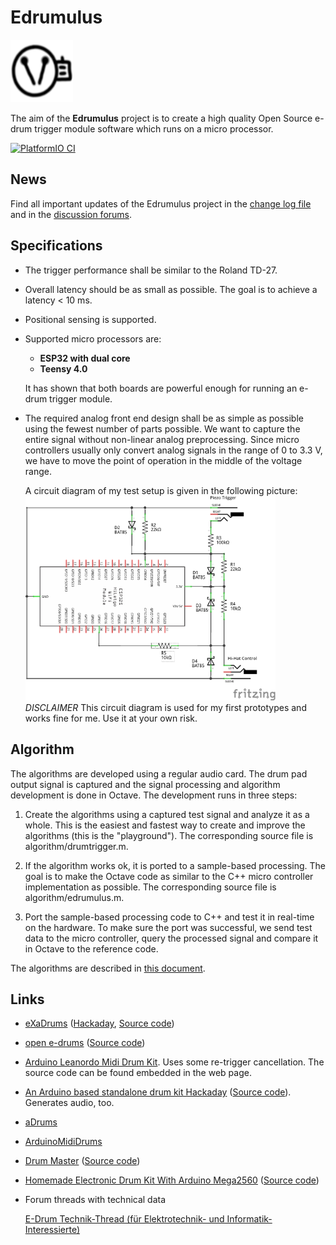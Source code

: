 # Edrumulus

<img width="100" height="100" src="algorithm/images/edrumulus_logo.png"/>

The aim of the **Edrumulus** project is to create a high quality Open Source e-drum trigger module software
which runs on a micro processor.

[![PlatformIO CI](https://github.com/corrados/edrumulus/actions/workflows/main.yml/badge.svg)](https://github.com/corrados/edrumulus/actions/workflows/main.yml)


## News

Find all important updates of the Edrumulus project in the [change log file](ChangeLog.md)
and in the [discussion forums](https://github.com/corrados/edrumulus/discussions).


## Specifications

- The trigger performance shall be similar to the Roland TD-27.

- Overall latency should be as small as possible. The goal is to achieve a latency < 10 ms.

- Positional sensing is supported.

- Supported micro processors are:
  - **ESP32 with dual core**
  - **Teensy 4.0**
  
  It has shown that both boards are powerful enough for running an e-drum trigger module.

- The required analog front end design shall be as simple as possible using the fewest number of
  parts possible. We want to capture the entire signal without non-linear analog preprocessing.
  Since micro controllers usually only convert analog signals in the range of 0 to 3.3 V,
  we have to move the point of operation in the middle of the voltage range.

  A circuit diagram of my test setup is given in the following picture:
  <br/><img src="algorithm/images/edrumulus_testing.png" width="400"><br/>
  *DISCLAIMER* This circuit diagram is used for my first prototypes and works fine for me. Use it
  at your own risk.


## Algorithm

The algorithms are developed using a regular audio card. The drum pad output signal is captured and
the signal processing and algorithm development is done in Octave. The development runs in three steps:

1. Create the algorithms using a captured test signal and analyze it as a whole. This is the
   easiest and fastest way to create and improve the algorithms (this is the "playground"). The
   corresponding source file is algorithm/drumtrigger.m.

2. If the algorithm works ok, it is ported to a sample-based processing. The goal is to make the
   Octave code as similar to the C++ micro controller implementation as possible. The corresponding
   source file is algorithm/edrumulus.m.

3. Port the sample-based processing code to C++ and test it in real-time on the hardware. To make
   sure the port was successful, we send test data to the micro controller, query the processed
   signal and compare it in Octave to the reference code.

The algorithms are described in [this document](algorithm/README.md).


## Links

- [eXaDrums](https://exadrums.com) ([Hackaday](https://hackaday.io/project/9350-exadrums), [Source code](https://github.com/SpintroniK/libeXaDrums))

- [open e-drums](https://open-e-drums.com) ([Source code](https://github.com/RyoKosaka/HelloDrum-arduino-Library))

- [Arduino Leanordo Midi Drum Kit](https://hoeser-medien.de/2016/11/arduino-leanordo-midi-drum-kit). Uses some re-trigger cancellation. The source code can be found embedded in the web page.

- [An Arduino based standalone drum kit Hackaday](https://hackaday.io/project/171929-an-arduino-based-standalone-drum-kit) ([Source code](https://hackaday.io/project/171929-an-arduino-based-standalone-drum-kit#menu-files)). Generates audio, too.

- [aDrums](https://github.com/josuelopezv/aDrums)

- [ArduinoMidiDrums](https://github.com/evankale/ArduinoMidiDrums)

- [Drum Master](http://drummaster.digitalcave.ca) ([Source code](https://github.com/thebiguno/microcontroller-projects/tree/master/projects/drummaster/rev2/src))

- [Homemade Electronic Drum Kit With Arduino Mega2560](https://www.instructables.com/Homemade-Electronic-Drum-Kit-With-Arduino-Mega2560) ([Source code](https://github.com/Victor2805/Homemade-electronic-drum-kit-with-arduino))

- Forum threads with technical data

  [E-Drum Technik-Thread (für Elektrotechnik- und Informatik-Interessierte)](https://www.drummerforum.de/forum/71415-e-drum-technik-thread-f%C3%BCr-elektrotechnik-und-informatik-interessierte.html)
